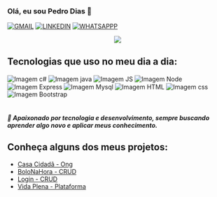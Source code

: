 
### Olá, eu sou Pedro Dias 👋

[![GMAIL](https://img.shields.io/badge/Gmail-D14836?style=for-the-badge&logo=gmail&logoColor=white)](mailto:phf.dias.2022@gmail.com)
[![LINKEDIN](https://img.shields.io/badge/LinkedIn-0077B5?style=for-the-badge&logo=linkedin&logoColor=white)](http://www.linkedin.com/in/pedrofdias)
[![WHATSAPPP](https://img.shields.io/badge/WhatsApp-25D366?style=for-the-badge&logo=whatsapp&logoColor=white)](https://wa.me/31989090902)

<div style="display:flex; justify-content:center">
    <img src="https://github-readme-stats.vercel.app/api?username=PedroFDias&show_icons=true&theme=dark">
</div>

## Tecnologias que uso no meu dia a dia:

<div style="inline-block">
    <img align="center" alt="Imagem c#" src="https://img.shields.io/badge/C%23-239120?style=for-the-badge&logo=c-sharp&logoColor=white">
    <img align="center" alt="Imagem java" src="https://img.shields.io/badge/Java-ED8B00?style=for-the-badge&logo=openjdk&logoColor=white">
    <img align="center" alt="Imagem JS" src="https://img.shields.io/badge/JavaScript-F7DF1E?style=for-the-badge&logo=javascript&logoColor=black">
    <img align="center" alt="Imagem Node" src="https://img.shields.io/badge/Node.js-43853D?style=for-the-badge&logo=node.js&logoColor=white">
    <img align="center" alt="Imagem Express" src="https://img.shields.io/badge/Express.js-404D59?style=for-the-badge">
    <img align="center" alt="Imagem Mysql" src="https://img.shields.io/badge/MySQL-00000F?style=for-the-badge&logo=mysql&logoColor=white">
    <img align="center" alt="Imagem HTML" src="https://img.shields.io/badge/HTML5-E34F26?style=for-the-badge&logo=html5&logoColor=white">
    <img align="center" alt="Imagem css" src="https://img.shields.io/badge/CSS3-1572B6?style=for-the-badge&logo=css3&logoColor=white">
    <img align="center" alt="Imagem Bootstrap" src="https://img.shields.io/badge/Bootstrap-563D7C?style=for-the-badge&logo=bootstrap&logoColor=white">
</div><br>

##### 🌱 Apaixonado por tecnologia e desenvolvimento, sempre buscando aprender algo novo e aplicar meus conhecimento.

## Conheça alguns dos meus projetos:
- [Casa Cidadã - Ong](https://github.com/PedroFDias/Casa-Cidada-Ong) 
- [BoloNaHora - CRUD](https://github.com/PedroFDias/TrabalhoBD-CRUD)
- [Login - CRUD](https://github.com/PedroFDias/CRUD-Login)
- [Vida Plena - Plataforma](https://github.com/PedroFDias/Vida-Plena)

<!--
**PedroFDias/PedroFDias** is a ✨ _special_ ✨ repository because its `README.md` (this file) appears on your GitHub profile.

Here are some ideas to get you started:

- 🔭 I’m currently working on ...
- 🌱 I’m currently learning ...
- 👯 I’m looking to collaborate on ...
- 🤔 I’m looking for help with ...
- 💬 Ask me about ...
- 📫 How to reach me: ...
- 😄 Pronouns: ...
- ⚡ Fun fact: ...
-->
